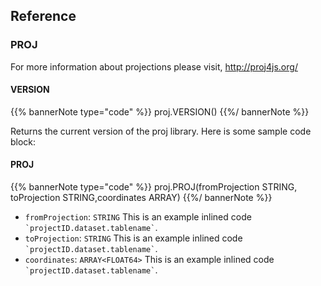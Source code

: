 ## Reference

### PROJ

For more information about projections please visit, http://proj4js.org/

#### VERSION

{{% bannerNote type="code" %}}
proj.VERSION()
{{%/ bannerNote %}}

Returns the current version of the proj library. Here is some sample code block:

#### PROJ

{{% bannerNote type="code" %}}
proj.PROJ(fromProjection STRING, toProjection STRING,coordinates ARRAY<FLOAT64>)
{{%/ bannerNote %}}

* `fromProjection`: `STRING` This is an example inlined code <code>\`projectID.dataset.tablename\`</code>.
* `toProjection`: `STRING` This is an example inlined code <code>\`projectID.dataset.tablename\`</code>.
* `coordinates`: `ARRAY<FLOAT64>` This is an example inlined code <code>\`projectID.dataset.tablename\`</code>.